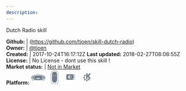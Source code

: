 ```yaml
---
description: 
---
```

Dutch Radio skill



**Github:** | (https://github.com/tjoen/skill-dutch-radio)  
**Owner:** | [@tjoen](https://github.com/tjoen)  
**Created:** | 2017-10-24T16:17:12Z  **Last updated:** 2018-02-27T08:08:55Z  
**License:** | No License - dont use this skill !  
**Market status:** | [Not in Market](https://market.mycroft.ai/skill/)  
**Platform:**   ![](.gitbook/assets/mark-1-icon.png)  ![](.gitbook/assets/mark-2-icon.png)  ![](.gitbook/assets/picroft-icon.png)  ![](.gitbook/assets/kde.png)   
